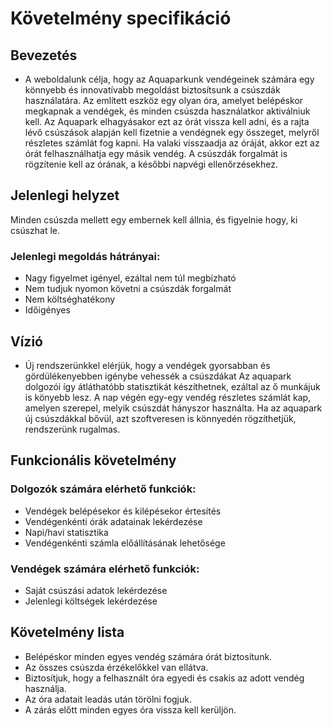 # Követelmény specifikáció

## Bevezetés 
 - A weboldalunk célja, hogy az Aquaparkunk vendégeinek számára egy könnyebb és innovatívabb megoldást biztosítsunk a csúszdák használatára. 
Az említett eszköz egy olyan óra, amelyet belépéskor megkapnak a vendégek, és minden csúszda használatkor aktiválniuk kell.
Az Aquapark elhagyásakor ezt az órát vissza kell adni, és a rajta lévő csúszások alapján kell fizetnie a vendégnek egy összeget, melyről részletes számlát fog kapni.
Ha valaki visszaadja az óráját, akkor ezt az órát felhasználhatja egy másik vendég.
A csúszdák forgalmát is rögzítenie kell az órának, a későbbi napvégi ellenőrzésekhez.

## Jelenlegi helyzet

Minden csúszda mellett egy embernek kell állnia, és figyelnie hogy, ki csúszhat le.

### Jelenlegi megoldás hátrányai:
 - Nagy figyelmet igényel, ezáltal nem túl megbízható
 - Nem tudjuk nyomon követni a csúszdák forgalmát
 - Nem költséghatékony
 - Időigényes

## Vízió
 - Új rendszerünkkel elérjük, hogy a vendégek gyorsabban és gördülékenyebben igénybe vehessék a csúszdákat
  Az aquapark dolgozói így átláthatóbb statisztikát készíthetnek, ezáltal az ő munkájuk is könyebb lesz.
  A nap végén egy-egy vendég részletes számlát kap, amelyen szerepel, melyik csúszdát hányszor használta.
  Ha az aquapark új csúszdákkal bővül, azt szoftveresen is könnyedén rögzíthetjük, rendszerünk rugalmas.

## Funkcionális követelmény
### Dolgozók számára elérhető funkciók:
- Vendégek belépésekor és kilépésekor értesítés
- Vendégenkénti órák adatainak lekérdezése
- Napi/havi statisztika
- Vendégenkénti számla előállításának lehetősége

### Vendégek számára elérhető funkciók:
- Saját csúszási adatok lekérdezése 
- Jelenlegi költségek lekérdezése

## Követelmény lista
 - Belépéskor minden egyes vendég számára órát biztosítunk.
 - Az összes csúszda érzékelőkkel van ellátva.
 - Biztosítjuk, hogy a felhasznált óra egyedi és csakis az adott vendég használja.
 - Az óra adatait leadás után törölni fogjuk.
 - A zárás előtt minden egyes óra vissza kell kerüljön.

